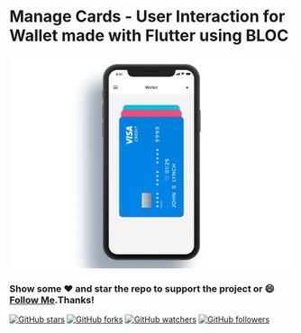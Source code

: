 # Manage Cards - User Interaction for Wallet made with Flutter using BLOC

<img src="assets/manage_cards_01.gif">
 
### Show some :heart: and star the repo to support the project or :smile:[Follow Me](https://github.com/marcioquimbundo).Thanks!
[![GitHub stars](https://img.shields.io/github/stars/marcioquimbundo/flutter_card_wallet.svg?style=social&label=Star)](https://github.com/MarcioQuimbundo/flutter_card_wallet) [![GitHub forks](https://img.shields.io/github/forks/marcioquimbundo/flutter_card_wallet.svg?style=social&label=Fork)](https://github.com/MarcioQuimbundo/flutter_card_wallet/fork) [![GitHub watchers](https://img.shields.io/github/watchers/marcioquimbundo/flutter_card_wallet.svg?style=social&label=Watch)](https://github.com/MarcioQuimbundo/flutter_card_wallet) [![GitHub followers](https://img.shields.io/github/followers/marcioquimbundo.svg?style=social&label=Follow)](https://github.com/MarcioQuimbundo/)  
